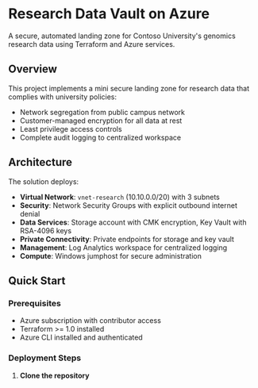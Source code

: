 # Research Data Vault on Azure

A secure, automated landing zone for Contoso University's genomics research data using Terraform and Azure services.

## Overview

This project implements a mini secure landing zone for research data that complies with university policies:
- Network segregation from public campus network
- Customer-managed encryption for all data at rest
- Least privilege access controls
- Complete audit logging to centralized workspace

## Architecture

The solution deploys:
- **Virtual Network**: `vnet-research` (10.10.0.0/20) with 3 subnets
- **Security**: Network Security Groups with explicit outbound internet denial
- **Data Services**: Storage account with CMK encryption, Key Vault with RSA-4096 keys
- **Private Connectivity**: Private endpoints for storage and key vault
- **Management**: Log Analytics workspace for centralized logging
- **Compute**: Windows jumphost for secure administration

## Quick Start

### Prerequisites
- Azure subscription with contributor access
- Terraform >= 1.0 installed
- Azure CLI installed and authenticated

### Deployment Steps

1. **Clone the repository**
